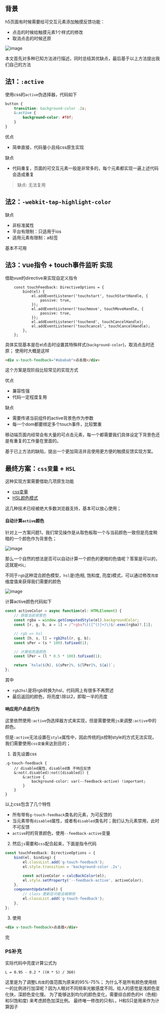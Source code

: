 ## 背景
h5页面有时候需要给可交互元素添加触摸反馈功能：
- 点击的时候给触摸元素1个样式的修改
- 取消点击的时候还原

![image](https://hy911.oss-cn-hangzhou.aliyuncs.com/tapFeedback/press.png)

本文首先对多种已知方法进行描述，同时总结其优缺点，最后基于以上方法提出我们自己的方法

## 法1：`:active`
使用css的`active`伪选择器，代码如下
```css
button {
    transition: background-color .2s;
    &:active {
        background-color: #f0f;
    }
}
```
优点
- 简单直接，代码量小且纯css原生实现

缺点
- 代码重复，页面的可交互元素一般是非常多的，每个元素都实现一遍上述代码会造成重复

> 缺点: 无法复用

## 法2：`-webkit-tap-highlight-color`
缺点
- 非标准属性
- 平台有限制：只适用于ios
- 适用元素有限制：a标签

基本不可用

## 法3：vue指令 + touch事件监听 实现

借助vue的directive来实现自定义指令

```
    const touchFeedback: DirectiveOptions = {
        bind(el) {
            el.addEventListener('touchstart', touchStartHandle, {
                passive: true,
            });
            el.addEventListener('touchmove', touchMoveHandle, {
                passive: true,
            });
            el.addEventListener('touchend', touchCancelHandle);
            el.addEventListener('touchcancel', touchCancelHandle);
        },
    };
```

具体实现基本是在el点击时设置其特殊样式(`background-color`)，取消点击时还原；
使用时大概是这样

```html
<div v-touch-feedback="#ababab">点击我</div>
```

这个方案是现阶段比较常见的实现方式

优点
- 兼容性强
- 代码一定程度复用

缺点
- 需要传递当前组件的active背景色作为参数
- 每一个dom都要绑定多个touch事件，比较繁重

移动端页面内经常会有大量的可点击元素，每一个都需要我们具体设定下背景色还是有重复的工作量在里面的。

基于已上方法的缺陷，提出一个更加简洁并且使用更方便的触摸反馈实现方案。

## 最终方案：`css变量` + `HSL`
这种实现方案需要借助几项原生功能

- [css变量](https://developer.mozilla.org/zh-CN/docs/Web/CSS/--*)
- [HSL颜色模式](https://developer.mozilla.org/zh-CN/docs/Web/CSS/color_value#hsl%E9%A2%9C%E8%89%B2)

这几种技术已经被绝大多数浏览器支持，基本可以放心使用；


#### 自动计算`active`颜色
针对上一方案问题1，我们常见操作是从取色板取一个与当前颜色一致但是亮度稍暗的一个颜色作为背景色；

![image](https://hy911.oss-cn-hangzhou.aliyuncs.com/tapFeedback/color_pick.png)

那么一个自然的想法是否可以自动计算一个颜色的更暗的色值呢？答案是可以的，这就是`HSL`;

不同于`rgb`这种混合颜色模型，`hsl`是(色相, 饱和度, 亮度)模式，可以通过修改`亮度`维度值来获得我们需要的颜色

![image](https://hy911.oss-cn-hangzhou.aliyuncs.com/tapFeedback/color_hsl.jpeg)

计算active颜色代码如下

```typescript
const activeColor = async function(el: HTMLElement) {
    // 获取当前背景色
    const rgba = window.getComputedStyle(el).backgroundColor;
    const [r, g, b, a = 1] = /^rgba?\(([^()]+)\)$/.exec(rgba)?.[1];

    // rgb => hsl
    const [h, s, l] = rgb2hsl(r, g, b);
    const sPer = (s * 100).toFixed(1);

    // 计算低亮度颜色
    const lPer = (l * 0.5 * 100).toFixed(1);

    return `hsla(${h}, ${sPer}%, ${lPer}%, ${a})`;
};
```

其中
- `rgb2hsl`是将rgb转换为hsl，代码网上有很多不再赘述
- 最后返回的颜色，将亮度`l`除以2，即取一半的亮度

#### 响应用户点击行为
这里依然使用`:active`伪选择器方式来实现，但是需要使用`js`来调整`:active`中的颜色。

但是`:active`无法设置在`style`属性中，因此传统的js控制style的方式无法实现，我们需要使用`css变量`来达到目的；

1. 首先设置css
```less
.g-touch-feedback {
    // disabled属性，disabled类 不响应反馈
    &:not(.disabled):not([disabled]) {
        &:active {
            background-color: var(--feedback-active) !important;
        }
    }
}
```
以上css包含了几个特性
- 所有带有`g-touch-feedback`类名的元素，为可反馈的
- 当元素带有`disabled`属性，或者有`disabled`类名时；我们认为元素禁用，此时不可反馈
- `active`时的背景颜色，使用`--feedback-active`变量

2. 然后`js`需要和`css`配合起来，下面是指令代码

```typescript
const touchFeedback: DirectiveOptions = {
    bind(el, binding) {
        el.classList.add('g-touch-feedback');
        el.style.transition = 'background-color .2s';

        const activeColor = calcBackColor(el);
        el.style.setProperty('--feedback-active', activeColor);
    },
    componentUpdated(el) {
        // class 更新后可能会被移除
        el.classList.add('g-touch-feedback');
    },
};
```

3. 使用

```html
<div v-touch-feedback>点击我</div>
```

完

### PS补充
实际代码中亮度计算公式为

```
L = 0.95 - 0.2 * ((H * S) / 360)
```

这里是为了调整L`亮度`的值范围为原来的95%-75%；
为什么不是所有颜色使用统一的比例进行加深呢？因为人眼对不同频率光敏感度不同。给人的感觉是浅颜色变化快，深颜色变化慢。
为了能够达到均匀的颜色变化，需要综合颜色的H（色相）和S(饱和度) 来考虑颜色加深比例。
最终唯一修改的只有L，H和S只是用来作为计算因子